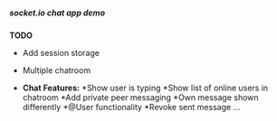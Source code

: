 ##### socket.io chat app demo
**TODO**
* Add session storage

* Multiple chatroom

* **Chat Features:**
	*Show user is typing
	*Show list of online users in chatroom
	*Add private peer messaging
	*Own message shown differently
	*@User functionality
	*Revoke sent message
...
